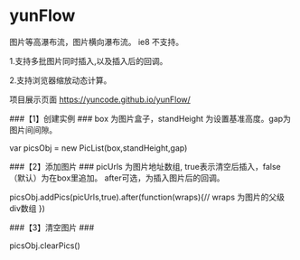 # yunFlow
图片等高瀑布流，图片横向瀑布流。 ie8 不支持。

1.支持多批图片同时插入,以及插入后的回调。

2.支持浏览器缩放动态计算。



项目展示页面 https://yuncode.github.io/yunFlow/

###【1】创建实例 ###
box 为图片盒子，standHeight 为设置基准高度。gap为图片间间隙。

  var picsObj = new PicList(box,standHeight,gap) 


###【2】添加图片 ###
picUrls 为图片地址数组,  true表示清空后插入，false（默认）为在box里追加。 after可选，为插入图片后的回调。 

 picsObj.addPics(picUrls,true).after(function(wraps){// wraps 为图片的父级div数组 })
	
###【3】清空图片 ###

  picsObj.clearPics()
